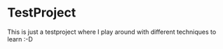 # TestProject
This is just a testproject where I play around with different techniques to learn :-D 
